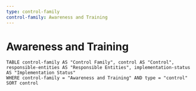 ```yaml
---
type: control-family
control-family: Awareness and Training
---
```


# Awareness and Training

```dataview
TABLE control-family AS "Control Family", control AS "Control", responsible-entities AS "Responsible Entities", implementation-status AS "Implementation Status"
WHERE control-family = "Awareness and Training" AND type = "control"
SORT control
```

